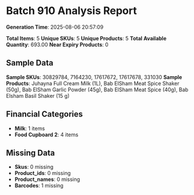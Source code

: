 # Batch 910 Analysis Report

**Generation Time**: 2025-08-06 20:57:09

**Total Items**: 5
**Unique SKUs**: 5
**Unique Products**: 5
**Total Available Quantity**: 693.00
**Near Expiry Products**: 0

## Sample Data
**Sample SKUs**: 30829784, 7164230, 17617672, 17617678, 331030
**Sample Products**: Juhayna Full Cream Milk (1L), Bab ElSham Meat Spice Shaker (50g), Bab ElSham Garlic Powder (45g), Bab ElSham Meat Spice (40g), Bab Elsham Basil Shaker (15 g)

## Financial Categories
- **Milk**: 1 items
- **Food Cupboard 2**: 4 items

## Missing Data
- **Skus**: 0 missing
- **Product_ids**: 0 missing
- **Product_names**: 0 missing
- **Barcodes**: 1 missing
